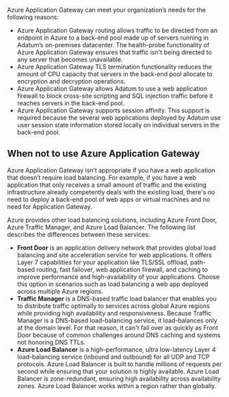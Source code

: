Azure Application Gateway can meet your organization’s needs for the following reasons: 

- Azure Application Gateway routing allows traffic to be directed from an endpoint in Azure to a back-end pool made up of servers running in Adatum’s on-premises datacenter. The health-probe functionality of Azure Application Gateway ensures that traffic isn't being directed to any server that becomes unavailable.
- Azure Application Gateway TLS termination functionality reduces the amount of CPU capacity that servers in the back-end pool allocate to encryption and decryption operations.
- Azure Application Gateway allows Adatum to use a web application firewall to block cross-site scripting and SQL injection traffic before it reaches servers in the back-end pool.
- Azure Application Gateway supports session affinity. This support is required because the several web applications deployed by Adatum use user session state information stored locally on individual servers in the back-end pool.

## When not to use Azure Application Gateway

Azure Application Gateway isn’t appropriate if you have a web application that doesn’t require load balancing. For example, if you have a web application that only receives a small amount of traffic and the existing infrastructure already competently deals with the existing load, there's no need to deploy a back-end pool of web apps or virtual machines and no need for Application Gateway.

Azure provides other load balancing solutions, including Azure Front Door, Azure Traffic Manager, and Azure Load Balancer. The following list describes the differences between these services:

- **Front Door** is an application delivery network that provides global load balancing and site acceleration service for web applications. It offers Layer 7 capabilities for your application like TLS/SSL offload, path-based routing, fast failover, web application firewall, and caching to improve performance and high-availability of your applications. Choose this option in scenarios such as load balancing a web app deployed across multiple Azure regions.
- **Traffic Manager** is a DNS-based traffic load balancer that enables you to distribute traffic optimally to services across global Azure regions while providing high availability and responsiveness. Because Traffic Manager is a DNS-based load-balancing service, it load-balances only at the domain level. For that reason, it can't fail over as quickly as Front Door because of common challenges around DNS caching and systems not honoring DNS TTLs.
- **Azure Load Balancer** is a high-performance, ultra low-latency Layer 4 load-balancing service (inbound and outbound) for all UDP and TCP protocols. Azure Load Balancer is built to handle millions of requests per second while ensuring that your solution is highly available. Azure Load Balancer is zone-redundant, ensuring high availability across availability zones. Azure Load Balancer works within a region rather than globally.
